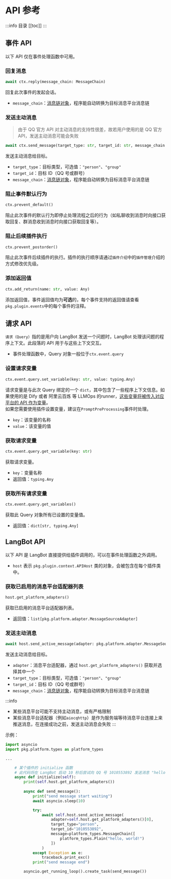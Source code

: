 # API 参考

:::info 目录
[[toc]]
:::

## 事件 API

以下 API 仅在事件处理函数中可用。

### 回复消息

```python
await ctx.reply(message_chain: MessageChain)
```

回复此次事件的发起会话。

- `message_chain`：[消息链对象](./messages.md)，程序能自动转换为目标消息平台消息链

### 发送主动消息

> 由于 QQ 官方 API 对主动消息的支持性很差，故若用户使用的是 QQ 官方 API，发送主动消息可能会失败

```python
await ctx.send_message(target_type: str, target_id: str, message_chain: MessageChain)
```

发送主动消息给目标。

- `target_type`：目标类型，可选值：`"person"`、`"group"`
- `target_id`：目标 ID（QQ 号或群号）
- `message_chain`：[消息链对象](./messages.md)，程序能自动转换为目标消息平台消息链

### 阻止事件默认行为

```python
ctx.prevent_default()
```

阻止此次事件的默认行为即停止处理流程之后的行为（如私聊收到消息时向接口获取回复、群消息收到消息时向接口获取回复等）。

### 阻止后续插件执行

```python
ctx.prevent_postorder()
```

阻止此次事件后续插件的执行。插件的执行顺序请通过`插件介绍`中的`插件管理`介绍的方式修改优先级。

### 添加返回值

```python
ctx.add_return(name: str, value: Any)
```

添加返回值，事件返回值均为**可选**的，每个事件支持的返回值请查看`pkg.plugin.events`中的每个事件的注释。

## 请求 API

`请求（Query）`指的是用户向 LangBot 发送一个问题时，LangBot 处理该问题的程序上下文。此段落的 API 用于与这些上下文交互。  

- 事件处理函数中，Query 对象一般位于`ctx.event.query`

### 设置请求变量

```python
ctx.event.query.set_variable(key: str, value: typing.Any)
```

请求变量是与此次 Query 绑定的一个 `dict`，其中包含了一些程序上下文信息。如果使用的是 Dify 或者 阿里云百炼 等 LLMOps 的runner，[这些变量将被传入对应平台的 API 作为变量](/zh/deploy/pipelines/readme.html#%E5%AF%B9%E8%AF%9D%E5%8F%98%E9%87%8F)。  
如果您需要使用插件设置变量，建议在`PromptPreProcessing`事件时处理。

- `key`：该变量的名称
- `value`：该变量的值

### 获取请求变量

```python
ctx.event.query.get_variable(key: str)
```

获取请求变量。

- `key`：变量名称
- 返回值：`typing.Any`

### 获取所有请求变量

```python
ctx.event.query.get_variables()
```

获取此 Query 对象所有已设置的变量值。

- 返回值：`dict[str, typing.Any]`


## LangBot API

以下 API 是 LangBot 直接提供给插件调用的，可以在事件处理函数之外调用。

- `host` 表示 `pkg.plugin.context.APIHost` 类的对象，会被包含在每个插件类中。

### 获取已启用的消息平台适配器列表

```python
host.get_platform_adapters()
```

获取已启用的消息平台适配器列表。

- 返回值：`list[pkg.platform.adapter.MessageSourceAdapter]`

### 发送主动消息

```python
await host.send_active_message(adapter: pkg.platform.adapter.MessageSourceAdapter, target_type: str, target_id: str, message_chain: MessageChain)
```

发送主动消息给目标。

- `adapter`：消息平台适配器，通过 `host.get_platform_adapters()` 获取并选择其中一个
- `target_type`：目标类型，可选值：`"person"`、`"group"`
- `target_id`：目标 ID（QQ 号或群号）
- `message_chain`：[消息链对象](./messages.md)，程序能自动转换为目标消息平台消息链

:::info
- 某些消息平台可能不支持主动消息，或有严格限制
- 某些消息平台适配器（例如`aiocqhttp`）是作为服务端等待消息平台连接上来推送消息，在连接成功之前，发送主动消息会失败
:::

示例：

```python
import asyncio
import pkg.platform.types as platform_types

...

    # 某个插件的 initialize 函数
    # 此代码将在 LangBot 启动 10 秒后尝试向 QQ 号 1010553892 发送消息 "hello, world!"
    async def initialize(self):
        print(self.host.get_platform_adapters())
        
        async def send_message():
            print("send message start waiting")
            await asyncio.sleep(10)

            try:
                await self.host.send_active_message(
                    adapter=self.host.get_platform_adapters()[0],
                    target_type="person",
                    target_id="1010553892",
                    message=platform_types.MessageChain([
                        platform_types.Plain("hello, world!")
                    ])
                )
            except Exception as e:
                traceback.print_exc()
            print("send message end")

        asyncio.get_running_loop().create_task(send_message())
```